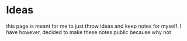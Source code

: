 # Ideas
this page is meant for me to just throw ideas and keep notes for myself. I have however, decided to make these notes public because why not
